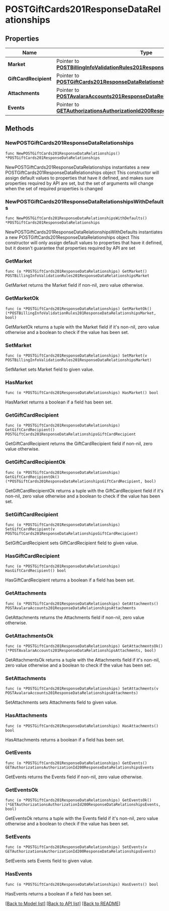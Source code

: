# POSTGiftCards201ResponseDataRelationships

## Properties

Name | Type | Description | Notes
------------ | ------------- | ------------- | -------------
**Market** | Pointer to [**POSTBillingInfoValidationRules201ResponseDataRelationshipsMarket**](POSTBillingInfoValidationRules201ResponseDataRelationshipsMarket.md) |  | [optional] 
**GiftCardRecipient** | Pointer to [**POSTGiftCards201ResponseDataRelationshipsGiftCardRecipient**](POSTGiftCards201ResponseDataRelationshipsGiftCardRecipient.md) |  | [optional] 
**Attachments** | Pointer to [**POSTAvalaraAccounts201ResponseDataRelationshipsAttachments**](POSTAvalaraAccounts201ResponseDataRelationshipsAttachments.md) |  | [optional] 
**Events** | Pointer to [**GETAuthorizationsAuthorizationId200ResponseDataRelationshipsEvents**](GETAuthorizationsAuthorizationId200ResponseDataRelationshipsEvents.md) |  | [optional] 

## Methods

### NewPOSTGiftCards201ResponseDataRelationships

`func NewPOSTGiftCards201ResponseDataRelationships() *POSTGiftCards201ResponseDataRelationships`

NewPOSTGiftCards201ResponseDataRelationships instantiates a new POSTGiftCards201ResponseDataRelationships object
This constructor will assign default values to properties that have it defined,
and makes sure properties required by API are set, but the set of arguments
will change when the set of required properties is changed

### NewPOSTGiftCards201ResponseDataRelationshipsWithDefaults

`func NewPOSTGiftCards201ResponseDataRelationshipsWithDefaults() *POSTGiftCards201ResponseDataRelationships`

NewPOSTGiftCards201ResponseDataRelationshipsWithDefaults instantiates a new POSTGiftCards201ResponseDataRelationships object
This constructor will only assign default values to properties that have it defined,
but it doesn't guarantee that properties required by API are set

### GetMarket

`func (o *POSTGiftCards201ResponseDataRelationships) GetMarket() POSTBillingInfoValidationRules201ResponseDataRelationshipsMarket`

GetMarket returns the Market field if non-nil, zero value otherwise.

### GetMarketOk

`func (o *POSTGiftCards201ResponseDataRelationships) GetMarketOk() (*POSTBillingInfoValidationRules201ResponseDataRelationshipsMarket, bool)`

GetMarketOk returns a tuple with the Market field if it's non-nil, zero value otherwise
and a boolean to check if the value has been set.

### SetMarket

`func (o *POSTGiftCards201ResponseDataRelationships) SetMarket(v POSTBillingInfoValidationRules201ResponseDataRelationshipsMarket)`

SetMarket sets Market field to given value.

### HasMarket

`func (o *POSTGiftCards201ResponseDataRelationships) HasMarket() bool`

HasMarket returns a boolean if a field has been set.

### GetGiftCardRecipient

`func (o *POSTGiftCards201ResponseDataRelationships) GetGiftCardRecipient() POSTGiftCards201ResponseDataRelationshipsGiftCardRecipient`

GetGiftCardRecipient returns the GiftCardRecipient field if non-nil, zero value otherwise.

### GetGiftCardRecipientOk

`func (o *POSTGiftCards201ResponseDataRelationships) GetGiftCardRecipientOk() (*POSTGiftCards201ResponseDataRelationshipsGiftCardRecipient, bool)`

GetGiftCardRecipientOk returns a tuple with the GiftCardRecipient field if it's non-nil, zero value otherwise
and a boolean to check if the value has been set.

### SetGiftCardRecipient

`func (o *POSTGiftCards201ResponseDataRelationships) SetGiftCardRecipient(v POSTGiftCards201ResponseDataRelationshipsGiftCardRecipient)`

SetGiftCardRecipient sets GiftCardRecipient field to given value.

### HasGiftCardRecipient

`func (o *POSTGiftCards201ResponseDataRelationships) HasGiftCardRecipient() bool`

HasGiftCardRecipient returns a boolean if a field has been set.

### GetAttachments

`func (o *POSTGiftCards201ResponseDataRelationships) GetAttachments() POSTAvalaraAccounts201ResponseDataRelationshipsAttachments`

GetAttachments returns the Attachments field if non-nil, zero value otherwise.

### GetAttachmentsOk

`func (o *POSTGiftCards201ResponseDataRelationships) GetAttachmentsOk() (*POSTAvalaraAccounts201ResponseDataRelationshipsAttachments, bool)`

GetAttachmentsOk returns a tuple with the Attachments field if it's non-nil, zero value otherwise
and a boolean to check if the value has been set.

### SetAttachments

`func (o *POSTGiftCards201ResponseDataRelationships) SetAttachments(v POSTAvalaraAccounts201ResponseDataRelationshipsAttachments)`

SetAttachments sets Attachments field to given value.

### HasAttachments

`func (o *POSTGiftCards201ResponseDataRelationships) HasAttachments() bool`

HasAttachments returns a boolean if a field has been set.

### GetEvents

`func (o *POSTGiftCards201ResponseDataRelationships) GetEvents() GETAuthorizationsAuthorizationId200ResponseDataRelationshipsEvents`

GetEvents returns the Events field if non-nil, zero value otherwise.

### GetEventsOk

`func (o *POSTGiftCards201ResponseDataRelationships) GetEventsOk() (*GETAuthorizationsAuthorizationId200ResponseDataRelationshipsEvents, bool)`

GetEventsOk returns a tuple with the Events field if it's non-nil, zero value otherwise
and a boolean to check if the value has been set.

### SetEvents

`func (o *POSTGiftCards201ResponseDataRelationships) SetEvents(v GETAuthorizationsAuthorizationId200ResponseDataRelationshipsEvents)`

SetEvents sets Events field to given value.

### HasEvents

`func (o *POSTGiftCards201ResponseDataRelationships) HasEvents() bool`

HasEvents returns a boolean if a field has been set.


[[Back to Model list]](../README.md#documentation-for-models) [[Back to API list]](../README.md#documentation-for-api-endpoints) [[Back to README]](../README.md)


